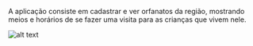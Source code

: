 A aplicação consiste em cadastrar e ver orfanatos da região, mostrando meios e horários de se fazer uma visita para as crianças que vivem nele.

![alt text](https://prnt.sc/v1tvz6)